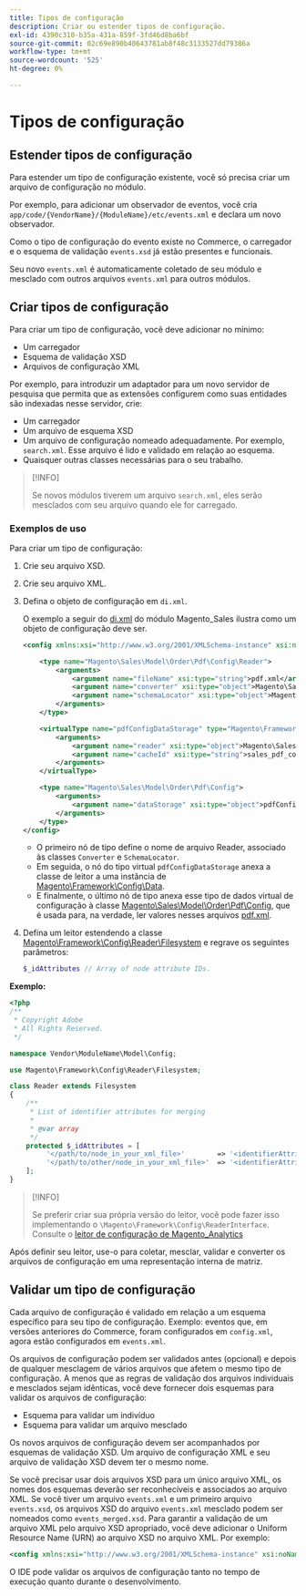 ```yaml
---
title: Tipos de configuração
description: Criar ou estender tipos de configuração.
exl-id: 4390c310-b35a-431a-859f-3fd46d8ba6bf
source-git-commit: 02c69e890b40643781ab8f48c3133527dd79386a
workflow-type: tm+mt
source-wordcount: '525'
ht-degree: 0%

---
```


# Tipos de configuração

## Estender tipos de configuração

Para estender um tipo de configuração existente, você só precisa criar um arquivo de configuração no módulo.

Por exemplo, para adicionar um observador de eventos, você cria `app/code/{VendorName}/{ModuleName}/etc/events.xml` e declara um novo observador.

Como o tipo de configuração do evento existe no Commerce, o carregador e o esquema de validação `events.xsd` já estão presentes e funcionais.

Seu novo `events.xml` é automaticamente coletado de seu módulo e mesclado com outros arquivos `events.xml` para outros módulos.

## Criar tipos de configuração

Para criar um tipo de configuração, você deve adicionar no mínimo:

- Um carregador
- Esquema de validação XSD
- Arquivos de configuração XML

Por exemplo, para introduzir um adaptador para um novo servidor de pesquisa que permita que as extensões configurem como suas entidades são indexadas nesse servidor, crie:

- Um carregador
- Um arquivo de esquema XSD
- Um arquivo de configuração nomeado adequadamente. Por exemplo, `search.xml`. Esse arquivo é lido e validado em relação ao esquema.
- Quaisquer outras classes necessárias para o seu trabalho.

>[!INFO]
>
>Se novos módulos tiverem um arquivo `search.xml`, eles serão mesclados com seu arquivo quando ele for carregado.

### Exemplos de uso

Para criar um tipo de configuração:

1. Crie seu arquivo XSD.
1. Crie seu arquivo XML.
1. Defina o objeto de configuração em `di.xml`.

   O exemplo a seguir do [di.xml](https://github.com/magento/magento2/blob/2.4/app/code/Magento/Sales/etc/di.xml) do módulo Magento_Sales ilustra como um objeto de configuração deve ser.

   ```xml
   <config xmlns:xsi="http://www.w3.org/2001/XMLSchema-instance" xsi:noNamespaceSchemaLocation="urn:magento:framework:ObjectManager/etc/config.xsd">
   
       <type name="Magento\Sales\Model\Order\Pdf\Config\Reader">
           <arguments>
               <argument name="fileName" xsi:type="string">pdf.xml</argument>
               <argument name="converter" xsi:type="object">Magento\Sales\Model\Order\Pdf\Config\Converter</argument>
               <argument name="schemaLocator" xsi:type="object">Magento\Sales\Model\Order\Pdf\Config\SchemaLocator</argument>
           </arguments>
       </type>
   
       <virtualType name="pdfConfigDataStorage" type="Magento\Framework\Config\Data">
           <arguments>
               <argument name="reader" xsi:type="object">Magento\Sales\Model\Order\Pdf\Config\Reader</argument>
               <argument name="cacheId" xsi:type="string">sales_pdf_config</argument>
           </arguments>
       </virtualType>
   
       <type name="Magento\Sales\Model\Order\Pdf\Config">
           <arguments>
               <argument name="dataStorage" xsi:type="object">pdfConfigDataStorage</argument>
           </arguments>
       </type>
   </config>
   ```

   - O primeiro nó de tipo define o nome de arquivo Reader, associado às classes `Converter` e `SchemaLocator`.
   - Em seguida, o nó do tipo virtual `pdfConfigDataStorage` anexa a classe de leitor a uma instância de [Magento\Framework\Config\Data](https://github.com/magento/magento2/blob/2.4/lib/internal/Magento/Framework/Config/Data.php).
   - E finalmente, o último nó de tipo anexa esse tipo de dados virtual de configuração à classe [Magento\Sales\Model\Order\Pdf\Config](https://github.com/magento/magento2/blob/2.4/app/code/Magento/Sales/Model/Order/Pdf/Config.php), que é usada para, na verdade, ler valores nesses arquivos [pdf.xml](https://github.com/magento/magento2/blob/2.4/app/code/Magento/Sales/etc/pdf.xml).

1. Defina um leitor estendendo a classe [Magento\Framework\Config\Reader\Filesystem](https://github.com/magento/magento2/blob/2.4/lib/internal/Magento/Framework/Config/Reader/Filesystem.php) e regrave os seguintes parâmetros:

   ```php
   $_idAttributes // Array of node attribute IDs.
   ```

**Exemplo:**

```php
<?php
/**
 * Copyright Adobe
 * All Rights Reserved.
 */

namespace Vendor\ModuleName\Model\Config;

use Magento\Framework\Config\Reader\Filesystem;

class Reader extends Filesystem
{
    /**
     * List of identifier attributes for merging
     *
     * @var array
     */
    protected $_idAttributes = [
         '</path/to/node_in_your_xml_file>'        => '<identifierAttributeName>',
         '</path/to/other/node_in_your_xml_file>'  => '<identifierAttributeName>',
    ];
}
```

>[!INFO]
>
>Se preferir criar sua própria versão do leitor, você pode fazer isso implementando o `\Magento\Framework\Config\ReaderInterface`. Consulte o [leitor de configuração de Magento_Analytics](https://github.com/magento/magento2/blob/2.4/app/code/Magento/Analytics/ReportXml/Config/Reader.php)

Após definir seu leitor, use-o para coletar, mesclar, validar e converter os arquivos de configuração em uma representação interna de matriz.

## Validar um tipo de configuração

Cada arquivo de configuração é validado em relação a um esquema específico para seu tipo de configuração. Exemplo: eventos que, em versões anteriores do Commerce, foram configurados em `config.xml`, agora estão configurados em `events.xml`.

Os arquivos de configuração podem ser validados antes (opcional) e depois de qualquer mesclagem de vários arquivos que afetem o mesmo tipo de configuração. A menos que as regras de validação dos arquivos individuais e mesclados sejam idênticas, você deve fornecer dois esquemas para validar os arquivos de configuração:

- Esquema para validar um indivíduo
- Esquema para validar um arquivo mesclado

Os novos arquivos de configuração devem ser acompanhados por esquemas de validação XSD. Um arquivo de configuração XML e seu arquivo de validação XSD devem ter o mesmo nome.

Se você precisar usar dois arquivos XSD para um único arquivo XML, os nomes dos esquemas deverão ser reconhecíveis e associados ao arquivo XML.
Se você tiver um arquivo `events.xml` e um primeiro arquivo `events.xsd`, os arquivos XSD do arquivo `events.xml` mesclado podem ser nomeados como `events_merged.xsd`.
Para garantir a validação de um arquivo XML pelo arquivo XSD apropriado, você deve adicionar o Uniform Resource Name (URN) ao arquivo XSD no arquivo XML. Por exemplo:

```xml
<config xmlns:xsi="http://www.w3.org/2001/XMLSchema-instance" xsi:noNamespaceSchemaLocation="urn:magento:framework:ObjectManager:etc/config.xsd">
```

O IDE pode validar os arquivos de configuração tanto no tempo de execução quanto durante o desenvolvimento.
